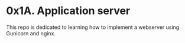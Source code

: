 # 0x1A. Application server
This repo is dedicated to learning how to implement a webserver using Gunicorn and nginx.